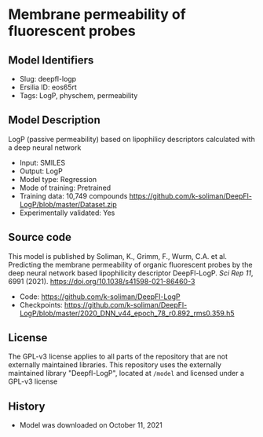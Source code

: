 # Membrane permeability of fluorescent probes

## Model Identifiers
- Slug: deepfl-logp
- Ersilia ID: eos65rt
- Tags: LogP, physchem, permeability

## Model Description
LogP (passive permeability) based on lipophilicy descriptors calculated with a deep neural network 
- Input: SMILES 
- Output: LogP 
- Model type: Regression
- Mode of training: Pretrained
- Training data: 10,749 compounds https://github.com/k-soliman/DeepFl-LogP/blob/master/Dataset.zip
- Experimentally validated: Yes 

## Source code
This model is published by Soliman, K., Grimm, F., Wurm, C.A. et al. Predicting the membrane permeability of organic fluorescent probes by the deep neural network based lipophilicity descriptor DeepFl-LogP. *Sci Rep 11*, 6991 (2021). https://doi.org/10.1038/s41598-021-86460-3
- Code: https://github.com/k-soliman/DeepFl-LogP
- Checkpoints: https://github.com/k-soliman/DeepFl-LogP/blob/master/2020_DNN_v44_epoch_78_r0.892_rms0.359.h5

## License
The GPL-v3 license applies to all parts of the repository that are not externally maintained libraries. This repository uses the externally maintained library "Deepfl-LogP", located at `/model` and licensed under a GPL-v3 license

## History
- Model was downloaded on October 11, 2021
